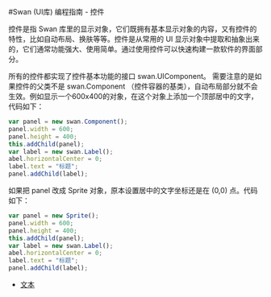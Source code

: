 #Swan (UI库) 编程指南 - 控件

控件是指 Swan 库里的显示对象，它们既拥有基本显示对象的内容，又有控件的特性，比如自动布局、换肤等等。控件是从常用的 UI 显示对象中提取和抽象出来的，它们通常功能强大、使用简单。通过使用控件可以快速构建一款软件的界面部分。

所有的控件都实现了控件基本功能的接口 swan.UIComponent。
需要注意的是如果控件的父类不是 swan.Component （控件容器的基类），自动布局部分就不会生效。例如显示一个600x400的对象，在这个对象上添加一个顶部居中的文字，代码如下：

```  TypeScript
var panel = new swan.Component();
panel.width = 600;
panel.height = 400;
this.addChild(panel);
var label = new swan.Label();
abel.horizontalCenter = 0;
label.text = "标题";
panel.addChild(label);
```

如果把 panel 改成 Sprite 对象，原本设置居中的文字坐标还是在 (0,0) 点。代码如下：

```  TypeScript
var panel = new Sprite();
panel.width = 600;
panel.height = 400;
this.addChild(panel);
var label = new swan.Label();
abel.horizontalCenter = 0;
label.text = "标题";
panel.addChild(label);
```

* [文本](7-1-label.md)